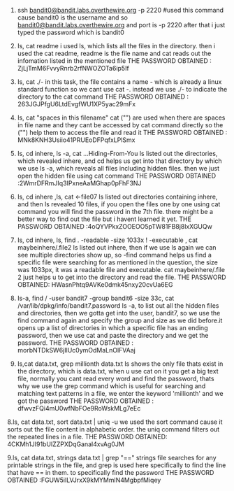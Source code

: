 1. ssh bandit0@bandit.labs.overthewire.org -p 2220
#used this command cause bandit0 is the username and so bandit0@bandit.labs.overthewire.org and port is -p 2220
after that i just typed the password which is bandit0 

2. ls, cat readme
i used ls, which lists all the files in the directory. then i used the cat readme, readme is the file name and cat reads out the infomation listed in the mentioned file
THE PASSWORD OBTAINED : ZjLjTmM6FvvyRnrb2rfNWOZOTa6ip5If

3. ls, cat ./-
in this task, the file contains a name  -  which is already a linux standard function so we cant use cat -. instead we use ./- to indicate the directory to the cat command
THE PASSWORD OBTAINED : 263JGJPfgU6LtdEvgfWU1XP5yac29mFx    

4. ls, cat "spaces in this filename"
cat ("") are used when there are spaces in file name and they cant be accessed by cat command directly so the ("") help them to access the file and read it
THE PASSWORD OBTAINED : MNk8KNH3Usiio41PRUEoDFPqfxLPlSmx

5. ls, cd inhere, ls -a, cat ...Hiding-From-You
ls listed out the directories, which revealed inhere, and cd helps us get into that directory by which we use ls -a, which reveals all files including hidden files. then we just open the hidden file using cat command 
THE PASSWORD OBTAINED :2WmrDFRmJIq3IPxneAaMGhap0pFhF3NJ

6. ls, cd inhere ,ls, cat <-file07
ls listed out directories containing inhere, and then ls revealed 10 files, if you open the files one by one using cat command you will find the password in the 7th file. there might be a better way to find out the file but i havent learned it yet.
THE PASSWORD OBTAINED :4oQYVPkxZOOEOO5pTW81FB8j8lxXGUQw

7. ls, cd inhere, ls, find . -readable -size 1033x ! -executable , cat maybeinhere/.file2
ls listed out inhere, then if we use ls again we can see multiple directories show up, so -find command helps us find a specific file were searching for as mentioned in the question,
the size was 1033px, it was a readable file and executable. cat maybeinhere/.file 2 just helps u to get into the directory and read the file.
THE PASSWORD OBTAINED: HWasnPhtq9AVKe0dmk45nxy20cvUa6EG

8. ls-a, find / -user bandit7 -group bandit6 -size 33c, cat /var/lib/dpkg/info/bandit7.password
ls -a, to list out all the hidden files and directories, then we gotta get into the user, bandit7, so we use the find command again and specify the group and size as we did before.it opens up a list of directories in which a specific file has an ending password, then we use cat and paste the directory and we get the password.
THE PASSWORD OBTAINED : morbNTDkSW6jIlUc0ymOdMaLnOlFVAaj

9. ls,cat data.txt, grep millionth data.txt
ls shows the only file thats exist in the directory, which is data.txt, when u use cat on it you get a big text file, normally you cant read every word and find the password, thats why we use the grep command which is useful for searching and matching text patterns in a file, we enter the keyword 'millionth' and we got the password
THE PASSWORD OBTAINED : dfwvzFQi4mU0wfNbFOe9RoWskMLg7eEc

8.ls, cat data.txt, sort data.txt | uniq -u
we used the sort command cause it sorts out the file content in alphabetic order. the uniq command filters out the repeated lines in a file.
THE PASSWORD OBTAINED: 4CKMh1JI91bUIZZPXDqGanal4xvAg0JM

9.ls, cat data.txt, strings data.txt | grep "=="
strings file searches for any printable strings in the file, and grep is used here specifically to find the line that have == in them. to specifically find the password
THE PASSWORD OBTAINED :FGUW5ilLVJrxX9kMYMmlN4MgbpfMiqey